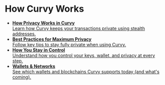 # How Curvy Works

<div class="cards-grid">

- <a class="card" href="/how-privacy-works-in-curvy">
  <strong>How Privacy Works in Curvy</strong><br/>
  Learn how Curvy keeps your transactions private using stealth addresses.
  </a>

- <a class="card" href="/best-practices-for-maximum-privacy">
  <strong>Best Practices for Maximum Privacy</strong><br/>
  Follow key tips to stay fully private when using Curvy.
  </a>

- <a class="card" href="/how-you-stay-in-control">
  <strong>How You Stay in Control</strong><br/>
  Understand how you control your keys, wallet, and privacy at every step.
  </a>

- <a class="card" href="/wallets-and-networks">
  <strong>Wallets & Networks</strong><br/>
  See which wallets and blockchains Curvy supports today (and what's coming).
  </a>

</div>
